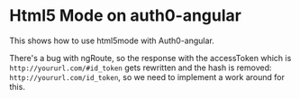 # Html5 Mode on auth0-angular

This shows how to use html5mode with Auth0-angular.

There's a bug with ngRoute, so the response with the accessToken which is `http://yoururl.com/#id_token` gets rewritten and the hash is removed: `http://yoururl.com/id_token`, so we need to implement a work around for this.
